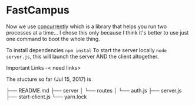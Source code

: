 # FastCampus

Now we use [concurrently](https://github.com/kimmobrunfeldt/concurrently) which is a library that helps you run two processes at a time... I chose this only because I think it's better to use just one command to boot the whole thing.

To install dependencies `npm instal`
To start the server locally `node server.js`, this will launch the server AND the client altogether.

Important Links -< need links>

The stucture so far (Jul 15, 2017) is 

├── README.md
├── server
│   └── routes
│       └── auth.js
├── server.js
├── start-client.js
└── yarn.lock
